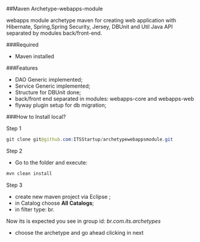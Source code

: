 ##Maven Archetype-webapps-module 

webapps module archetype maven for creating web application with Hibernate, Spring,Spring Security, Jersey, DBUnit and Util Java API separated by modules  back/front-end.

###Required 

* Maven installed 

###Features 

* DAO Generic implemented; 
* Service Generic implemented; 
* Structure for DBUnit done; 
* back/front end separated in modules: webapps-core and webapps-web 
* flyway plugin setup for db migration; 


###How to Install local?

Step 1 

```java
git clone git@github.com:ITSStartup/archetypewebappsmodule.git
```

Step 2 

* Go to the folder and execute: 

```java
mvn clean install 
```

Step 3 

* create new maven project via Eclipse ;
* in Catalog choose **All Catalogs**;
* in filter type: br.

Now its is expected you see in group id: *br.com.its.archetypes*

* choose the archetype and go ahead clicking in next 
